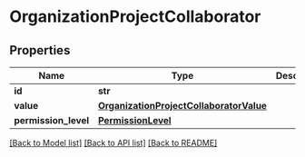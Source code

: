 # OrganizationProjectCollaborator

## Properties
Name | Type | Description | Notes
------------ | ------------- | ------------- | -------------
**id** | **str** |  | 
**value** | [**OrganizationProjectCollaboratorValue**](OrganizationProjectCollaboratorValue.md) |  | 
**permission_level** | [**PermissionLevel**](PermissionLevel.md) |  | 

[[Back to Model list]](../README.md#documentation-for-models) [[Back to API list]](../README.md#documentation-for-api-endpoints) [[Back to README]](../README.md)



